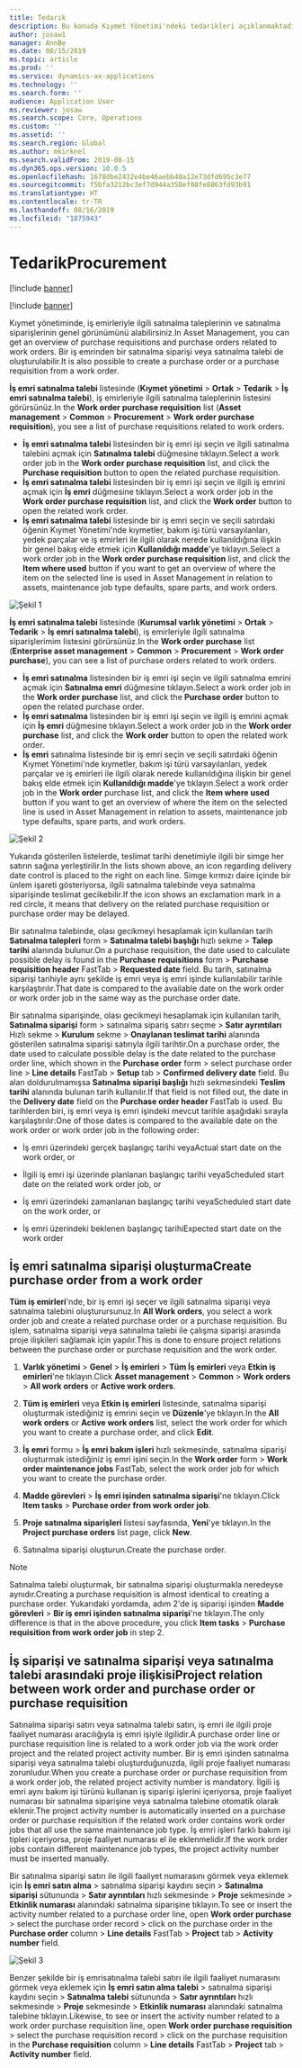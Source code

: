 ```yaml
---
title: Tedarik
description: Bu konuda Kıymet Yönetimi'ndeki tedarikleri açıklanmaktadır.
author: josaw1
manager: AnnBe
ms.date: 08/15/2019
ms.topic: article
ms.prod: ''
ms.service: dynamics-ax-applications
ms.technology: ''
ms.search.form: ''
audience: Application User
ms.reviewer: josaw
ms.search.scope: Core, Operations
ms.custom: ''
ms.assetid: ''
ms.search.region: Global
ms.author: mkirknel
ms.search.validFrom: 2019-08-15
ms.dyn365.ops.version: 10.0.5
ms.openlocfilehash: 1678dbe2432e4be46aebb40a12e73dfd695c3e77
ms.sourcegitcommit: f5bfa3212bc3ef7d944a358ef08fe8863fd93b91
ms.translationtype: HT
ms.contentlocale: tr-TR
ms.lasthandoff: 08/16/2019
ms.locfileid: "1875943"
---
```

# <a name="procurement"></a><span data-ttu-id="f49c6-103">Tedarik</span><span class="sxs-lookup"><span data-stu-id="f49c6-103">Procurement</span></span>


[!include [banner](../../includes/banner.md)]

[!include [banner](../../includes/preview-banner.md)]

<span data-ttu-id="f49c6-104">Kıymet yönetiminde, iş emirleriyle ilgili satınalma taleplerinin ve satınalma siparişlerinin genel görünümünü alabilirsiniz.</span><span class="sxs-lookup"><span data-stu-id="f49c6-104">In Asset Management, you can get an overview of purchase requisitions and purchase orders related to work orders.</span></span> <span data-ttu-id="f49c6-105">Bir iş emrinden bir satınalma siparişi veya satınalma talebi de oluşturulabilir.</span><span class="sxs-lookup"><span data-stu-id="f49c6-105">It is also possible to create a purchase order or a purchase requisition from a work order.</span></span>

<span data-ttu-id="f49c6-106">**İş emri satınalma talebi** listesinde (**Kıymet yönetimi** > **Ortak** > **Tedarik** > **İş emri satınalma talebi**), iş emirleriyle ilgili satınalma taleplerinin listesini görürsünüz.</span><span class="sxs-lookup"><span data-stu-id="f49c6-106">In the **Work order purchase requisition** list (**Asset management** > **Common** > **Procurement** > **Work order purchase requisition**), you see a list of purchase requisitions related to work orders.</span></span>

- <span data-ttu-id="f49c6-107">**İş emri satınalma talebi** listesinden bir iş emri işi seçin ve ilgili satınalma talebini açmak için **Satınalma talebi** düğmesine tıklayın.</span><span class="sxs-lookup"><span data-stu-id="f49c6-107">Select a work order job in the **Work order purchase requisition** list, and click the **Purchase requisition** button to open the related purchase requisition.</span></span>  
- <span data-ttu-id="f49c6-108">**İş emri satınalma talebi** listesinden bir iş emri işi seçin ve ilgili iş emrini açmak için **İş emri** düğmesine tıklayın.</span><span class="sxs-lookup"><span data-stu-id="f49c6-108">Select a work order job in the **Work order purchase requisition** list, and click the **Work order** button to open the related work order.</span></span>  
- <span data-ttu-id="f49c6-109">**İş emri satınalma talebi** listesinde bir iş emri seçin ve seçili satırdaki öğenin Kıymet Yönetimi'nde kıymetler, bakım işi türü varsayılanları, yedek parçalar ve iş emirleri ile ilgili olarak nerede kullanıldığına ilişkin bir genel bakış elde etmek için **Kullanıldığı madde**'ye tıklayın.</span><span class="sxs-lookup"><span data-stu-id="f49c6-109">Select a work order job in the **Work order purchase requisition** list, and click the **Item where used** button if you want to get an overview of where the item on the selected line is used in Asset Management in relation to assets, maintenance job type defaults, spare parts, and work orders.</span></span> 

![Şekil 1](media/08-work-orders.png)


<span data-ttu-id="f49c6-111">**İş emri satınalma talebi** listesinde (**Kurumsal varlık yönetimi** > **Ortak** > **Tedarik** > **İş emri satınalma talebi**), iş emirleriyle ilgili satınalma siparişlerimim listesini görürsünüz.</span><span class="sxs-lookup"><span data-stu-id="f49c6-111">In the **Work order purchase** list (**Enterprise asset management** > **Common** > **Procurement** > **Work order purchase**), you can see a list of purchase orders related to work orders.</span></span>

- <span data-ttu-id="f49c6-112">**İş emri satınalma** listesinden bir iş emri işi seçin ve ilgili satınalma emrini açmak için **Satınalma emri** düğmesine tıklayın.</span><span class="sxs-lookup"><span data-stu-id="f49c6-112">Select a work order job in the **Work order purchase** list, and click the **Purchase order** button to open the related purchase order.</span></span>  
- <span data-ttu-id="f49c6-113">**İş emri satınalma** listesinden bir iş emri işi seçin ve ilgili iş emrini açmak için **İş emri** düğmesine tıklayın.</span><span class="sxs-lookup"><span data-stu-id="f49c6-113">Select a work order job in the **Work order purchase** list, and click the **Work order** button to open the related work order.</span></span>  
- <span data-ttu-id="f49c6-114">**İş emri** satınalma listesinde bir iş emri seçin ve seçili satırdaki öğenin Kıymet Yönetimi'nde kıymetler, bakım işi türü varsayılanları, yedek parçalar ve iş emirleri ile ilgili olarak nerede kullanıldığına ilişkin bir genel bakış elde etmek için **Kullanıldığı madde**'ye tıklayın.</span><span class="sxs-lookup"><span data-stu-id="f49c6-114">Select a work order job in the **Work order** purchase list, and click the **Item where used** button if you want to get an overview of where the item on the selected line is used in Asset Management in relation to assets, maintenance job type defaults, spare parts, and work orders.</span></span> 

![Şekil 2](media/09-work-orders.png)


<span data-ttu-id="f49c6-116">Yukarıda gösterilen listelerde, teslimat tarihi denetimiyle ilgili bir simge her satırın sağına yerleştirilir.</span><span class="sxs-lookup"><span data-stu-id="f49c6-116">In the lists shown above, an icon regarding delivery date control is placed to the right on each line.</span></span> <span data-ttu-id="f49c6-117">Simge kırmızı daire içinde bir ünlem işareti gösteriyorsa, ilgili satınalma talebinde veya satınalma siparişinde teslimat gecikebilir.</span><span class="sxs-lookup"><span data-stu-id="f49c6-117">If the icon shows an exclamation mark in a red circle, it means that delivery on the related purchase requisition or purchase order may be delayed.</span></span>

<span data-ttu-id="f49c6-118">Bir satınalma talebinde, olası gecikmeyi hesaplamak için kullanılan tarih **Satınalma talepleri** form > **Satınalma talebi başlığı** hızlı sekme > **Talep tarihi** alanında bulunur.</span><span class="sxs-lookup"><span data-stu-id="f49c6-118">On a purchase requisition, the date used to calculate possible delay is found in the **Purchase requisitions** form > **Purchase requisition header** FastTab > **Requested date** field.</span></span> <span data-ttu-id="f49c6-119">Bu tarih, satınalma siparişi tarihiyle aynı şekilde iş emri veya iş emri işinde kullanılabilir tarihle karşılaştırılır.</span><span class="sxs-lookup"><span data-stu-id="f49c6-119">That date is compared to the available date on the work order or work order job in the same way as the purchase order date.</span></span>

<span data-ttu-id="f49c6-120">Bir satınalma siparişinde, olası gecikmeyi hesaplamak için kullanılan tarih, **Satınalma siparişi** form > satınalma sipariş satırı seçme > **Satır ayrıntıları** Hızlı sekme > **Kurulum** sekme > **Onaylanan teslimat tarihi** alanında gösterilen satınalma siparişi satırıyla ilgili tarihtir.</span><span class="sxs-lookup"><span data-stu-id="f49c6-120">On a purchase order, the date used to calculate possible delay is the date related to the purchase order line, which shown in the **Purchase order** form > select purchase order line > **Line details** FastTab > **Setup** tab > **Confirmed delivery date** field.</span></span> <span data-ttu-id="f49c6-121">Bu alan doldurulmamışsa **Satınalma siparişi başlığı** hızlı sekmesindeki **Teslim tarihi** alanında bulunan tarih kullanılır.</span><span class="sxs-lookup"><span data-stu-id="f49c6-121">If that field is not filled out, the date in the **Delivery date** field on the **Purchase order header** FastTab is used.</span></span> <span data-ttu-id="f49c6-122">Bu tarihlerden biri, iş emri veya iş emri işindeki mevcut tarihle aşağıdaki sırayla karşılaştırılır:</span><span class="sxs-lookup"><span data-stu-id="f49c6-122">One of those dates is compared to the available date on the work order or work order job in the following order:</span></span>

- <span data-ttu-id="f49c6-123">İş emri üzerindeki gerçek başlangıç tarihi veya</span><span class="sxs-lookup"><span data-stu-id="f49c6-123">Actual start date on the work order, or</span></span>  

- <span data-ttu-id="f49c6-124">İlgili iş emri işi üzerinde planlanan başlangıç tarihi veya</span><span class="sxs-lookup"><span data-stu-id="f49c6-124">Scheduled start date on the related work order job, or</span></span>  

- <span data-ttu-id="f49c6-125">İş emri üzerindeki zamanlanan başlangıç tarihi veya</span><span class="sxs-lookup"><span data-stu-id="f49c6-125">Scheduled start date on the work order, or</span></span>  

- <span data-ttu-id="f49c6-126">İş emri üzerindeki beklenen başlangıç tarihi</span><span class="sxs-lookup"><span data-stu-id="f49c6-126">Expected start date on the work order</span></span>  


## <a name="create-purchase-order-from-a-work-order"></a><span data-ttu-id="f49c6-127">İş emri satınalma siparişi oluşturma</span><span class="sxs-lookup"><span data-stu-id="f49c6-127">Create purchase order from a work order</span></span>

<span data-ttu-id="f49c6-128">**Tüm iş emirleri**'nde, bir iş emri işi seçer ve ilgili satınalma siparişi veya satınalma talebini oluşturursunuz.</span><span class="sxs-lookup"><span data-stu-id="f49c6-128">In **All Work orders**, you select a work order job and create a related purchase order or a purchase requisition.</span></span> <span data-ttu-id="f49c6-129">Bu işlem, satınalma siparişi veya satınalma talebi ile çalışma siparişi arasında proje ilişkileri sağlamak için yapılır.</span><span class="sxs-lookup"><span data-stu-id="f49c6-129">This is done to ensure project relations between the purchase order or purchase requisition and the work order.</span></span>

1. <span data-ttu-id="f49c6-130">**Varlık yönetimi** > **Genel** > **İş emirleri** > **Tüm İş emirleri** veya **Etkin iş emirleri**'ne tıklayın.</span><span class="sxs-lookup"><span data-stu-id="f49c6-130">Click **Asset management** > **Common** > **Work orders** > **All work orders** or **Active work orders**.</span></span>

2. <span data-ttu-id="f49c6-131">**Tüm iş emirleri** veya **Etkin iş emirleri** listesinde, satınalma siparişi oluşturmak istediğiniz iş emrini seçin ve **Düzenle**'ye tıklayın.</span><span class="sxs-lookup"><span data-stu-id="f49c6-131">In the **All work orders** or **Active work orders** list, select the work order for which you want to create a purchase order, and click **Edit**.</span></span>

3. <span data-ttu-id="f49c6-132">**İş emri** formu > **İş emri bakım işleri** hızlı sekmesinde, satınalma siparişi oluşturmak istediğiniz iş emri işini seçin.</span><span class="sxs-lookup"><span data-stu-id="f49c6-132">In the **Work order** form > **Work order maintenance jobs** FastTab, select the work order job for which you want to create the purchase order.</span></span>

4. <span data-ttu-id="f49c6-133">**Madde görevleri** > **İş emri işinden satınalma siparişi**'ne tıklayın.</span><span class="sxs-lookup"><span data-stu-id="f49c6-133">Click **Item tasks** > **Purchase order from work order job**.</span></span>

5. <span data-ttu-id="f49c6-134">**Proje satınalma siparişleri** listesi sayfasında, **Yeni**'ye tıklayın.</span><span class="sxs-lookup"><span data-stu-id="f49c6-134">In the **Project purchase orders** list page, click **New**.</span></span>

6. <span data-ttu-id="f49c6-135">Satınalma siparişi oluşturun.</span><span class="sxs-lookup"><span data-stu-id="f49c6-135">Create the purchase order.</span></span>

>[!NOTE]
><span data-ttu-id="f49c6-136">Satınalma talebi oluşturmak, bir satınalma siparişi oluşturmakla neredeyse aynıdır.</span><span class="sxs-lookup"><span data-stu-id="f49c6-136">Creating a purchase requisition is almost identical to creating a purchase order.</span></span> <span data-ttu-id="f49c6-137">Yukarıdaki yordamda, adım 2'de iş siparişi işinden **Madde görevleri** > **Bir iş emri işinden satınalma siparişi**'ne tıklayın.</span><span class="sxs-lookup"><span data-stu-id="f49c6-137">The only difference is that in the above procedure, you click **Item tasks** > **Purchase requisition from work order job** in step 2.</span></span>

## <a name="project-relation-between-work-order-and-purchase-order-or-purchase-requisition"></a><span data-ttu-id="f49c6-138">İş siparişi ve satınalma siparişi veya satınalma talebi arasındaki proje ilişkisi</span><span class="sxs-lookup"><span data-stu-id="f49c6-138">Project relation between work order and purchase order or purchase requisition</span></span>

<span data-ttu-id="f49c6-139">Satınalma siparişi satırı veya satınalma talebi satırı, iş emri ile ilgili proje faaliyet numarası aracılığıyla iş emri işiyle ilgilidir.</span><span class="sxs-lookup"><span data-stu-id="f49c6-139">A purchase order line or purchase requisition line is related to a work order job via the work order project and the related project activity number.</span></span> <span data-ttu-id="f49c6-140">Bir iş emri işinden satınalma siparişi veya satınalma talebi oluşturduğunuzda, ilgili proje faaliyet numarası zorunludur.</span><span class="sxs-lookup"><span data-stu-id="f49c6-140">When you create a purchase order or purchase requisition from a work order job, the related project activity number is mandatory.</span></span> <span data-ttu-id="f49c6-141">İlgili iş emri aynı bakım işi türünü kullanan iş siparişi işlerini içeriyorsa, proje faaliyet numarası bir satınalma siparişine veya satınalma talebine otomatik olarak eklenir.</span><span class="sxs-lookup"><span data-stu-id="f49c6-141">The project activity number is automatically inserted on a purchase order or purchase requisition if the related work order contains work order jobs that all use the same maintenance job type.</span></span> <span data-ttu-id="f49c6-142">İş emri işleri farklı bakım işi tipleri içeriyorsa, proje faaliyet numarası el ile eklenmelidir.</span><span class="sxs-lookup"><span data-stu-id="f49c6-142">If the work order jobs contain different maintenance job types, the project activity number must be inserted manually.</span></span>

<span data-ttu-id="f49c6-143">Bir satınalma siparişi satırı ile ilgili faaliyet numarasını görmek veya eklemek için **İş emri satın alma** > satınalma siparişi kaydını seçin > **Satınalma siparişi** sütununda > **Satır ayrıntıları** hızlı sekmesinde > **Proje** sekmesinde > **Etkinlik numarası** alanındaki satınalma siparişine tıklayın.</span><span class="sxs-lookup"><span data-stu-id="f49c6-143">To see or insert the activity number related to a purchase order line, open **Work order purchase** > select the purchase order record > click on the purchase order in the **Purchase order** column > **Line details** FastTab > **Project** tab > **Activity number** field.</span></span>


![Şekil 3](media/10-work-orders.png)


<span data-ttu-id="f49c6-145">Benzer şekilde bir iş emrisatınalma talebi satırı ile ilgili faaliyet numarasını görmek veya eklemek için **İş emri satın alma talebi** > satınalma siparişi kaydını seçin > **Satınalma talebi** sütununda > **Satır ayrıntıları** hızlı sekmesinde > **Proje** sekmesinde > **Etkinlik numarası** alanındaki satınalma talebine tıklayın.</span><span class="sxs-lookup"><span data-stu-id="f49c6-145">Likewise, to see or insert the activity number related to a work order purchase requisition line, open **Work order purchase requisition** > select the purchase requisition record > click on the purchase requisition in the **Purchase requisition** column > **Line details** FastTab > **Project** tab > **Activity number** field.</span></span>

